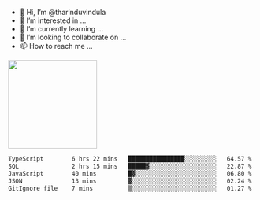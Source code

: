 - 👋 Hi, I’m @tharinduvindula
- 👀 I’m interested in ...
- 🌱 I’m currently learning ...
- 💞️ I’m looking to collaborate on ...
- 📫 How to reach me ...

<!---
tharinduvindula/tharinduvindula is a ✨ special ✨ repository because its `README.md` (this file) appears on your GitHub profile.
You can click the Preview link to take a look at your changes.
--->

<img height="180em" src="https://github-readme-stats.vercel.app/api?username=tharinduvindula&show_icons=true&hide_border=false&&count_private=true&include_all_commits=true" />


<!--START_SECTION:waka-->

```txt
TypeScript        6 hrs 22 mins   ████████████████░░░░░░░░░   64.57 %
SQL               2 hrs 15 mins   █████▓░░░░░░░░░░░░░░░░░░░   22.87 %
JavaScript        40 mins         █▓░░░░░░░░░░░░░░░░░░░░░░░   06.80 %
JSON              13 mins         ▓░░░░░░░░░░░░░░░░░░░░░░░░   02.24 %
GitIgnore file    7 mins          ▒░░░░░░░░░░░░░░░░░░░░░░░░   01.27 %
```

<!--END_SECTION:waka-->
